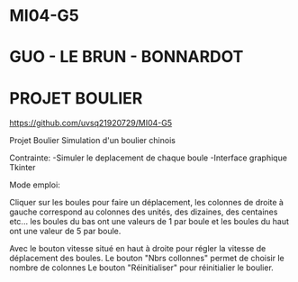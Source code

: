 # MI04-G5
# GUO - LE BRUN - BONNARDOT
# PROJET BOULIER

https://github.com/uvsq21920729/MI04-G5

Projet Boulier
Simulation d'un boulier chinois

Contrainte:
-Simuler le deplacement de chaque boule
-Interface graphique Tkinter

Mode emploi:

Cliquer sur les boules pour faire un déplacement, les colonnes de droite à gauche correspond au colonnes des unités, des dizaines, des centaines etc... 
les boules du bas ont une valeurs de 1 par boule et les boules du haut ont une valeur de 5 par boule.

Avec le bouton vitesse situé en haut à droite pour régler la vitesse de déplacement des boules.
Le bouton "Nbrs collonnes" permet de choisir le nombre de colonnes
Le bouton "Réinitialiser" pour réinitialier le boulier.

